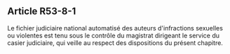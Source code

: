 Article R53-8-1
----
Le fichier judiciaire national automatisé des auteurs d'infractions sexuelles ou
violentes est tenu sous le contrôle du magistrat dirigeant le service du casier
judiciaire, qui veille au respect des dispositions du présent chapitre.
